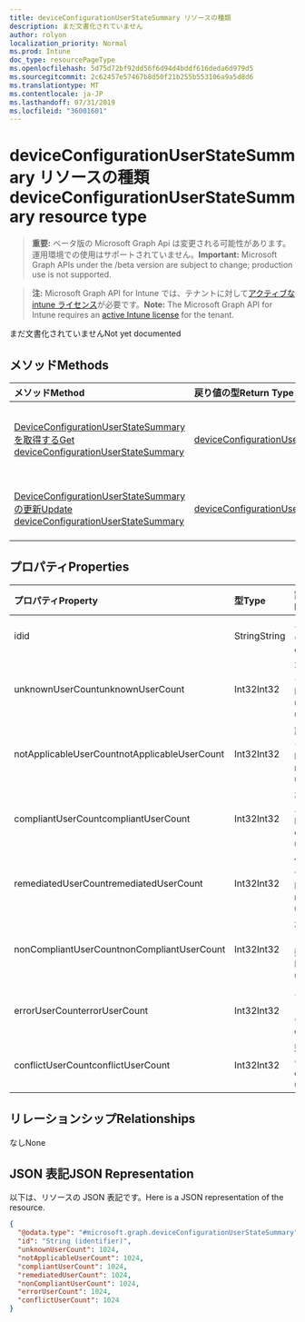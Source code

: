 ```yaml
---
title: deviceConfigurationUserStateSummary リソースの種類
description: まだ文書化されていません
author: rolyon
localization_priority: Normal
ms.prod: Intune
doc_type: resourcePageType
ms.openlocfilehash: 5d75d72bf92dd56f6d94d4bddf616deda6d979d5
ms.sourcegitcommit: 2c62457e57467b8d50f21b255b553106a9a5d8d6
ms.translationtype: MT
ms.contentlocale: ja-JP
ms.lasthandoff: 07/31/2019
ms.locfileid: "36001601"
---
```

# <a name="deviceconfigurationuserstatesummary-resource-type"></a><span data-ttu-id="383d7-103">deviceConfigurationUserStateSummary リソースの種類</span><span class="sxs-lookup"><span data-stu-id="383d7-103">deviceConfigurationUserStateSummary resource type</span></span>

> <span data-ttu-id="383d7-104">**重要:** ベータ版の Microsoft Graph Api は変更される可能性があります。運用環境での使用はサポートされていません。</span><span class="sxs-lookup"><span data-stu-id="383d7-104">**Important:** Microsoft Graph APIs under the /beta version are subject to change; production use is not supported.</span></span>

> <span data-ttu-id="383d7-105">**注:** Microsoft Graph API for Intune では、テナントに対して[アクティブな intune ライセンス](https://go.microsoft.com/fwlink/?linkid=839381)が必要です。</span><span class="sxs-lookup"><span data-stu-id="383d7-105">**Note:** The Microsoft Graph API for Intune requires an [active Intune license](https://go.microsoft.com/fwlink/?linkid=839381) for the tenant.</span></span>

<span data-ttu-id="383d7-106">まだ文書化されていません</span><span class="sxs-lookup"><span data-stu-id="383d7-106">Not yet documented</span></span>

## <a name="methods"></a><span data-ttu-id="383d7-107">メソッド</span><span class="sxs-lookup"><span data-stu-id="383d7-107">Methods</span></span>
|<span data-ttu-id="383d7-108">メソッド</span><span class="sxs-lookup"><span data-stu-id="383d7-108">Method</span></span>|<span data-ttu-id="383d7-109">戻り値の型</span><span class="sxs-lookup"><span data-stu-id="383d7-109">Return Type</span></span>|<span data-ttu-id="383d7-110">説明</span><span class="sxs-lookup"><span data-stu-id="383d7-110">Description</span></span>|
|:---|:---|:---|
|[<span data-ttu-id="383d7-111">DeviceConfigurationUserStateSummary を取得する</span><span class="sxs-lookup"><span data-stu-id="383d7-111">Get deviceConfigurationUserStateSummary</span></span>](../api/intune-deviceconfig-deviceconfigurationuserstatesummary-get.md)|[<span data-ttu-id="383d7-112">deviceConfigurationUserStateSummary</span><span class="sxs-lookup"><span data-stu-id="383d7-112">deviceConfigurationUserStateSummary</span></span>](../resources/intune-deviceconfig-deviceconfigurationuserstatesummary.md)|<span data-ttu-id="383d7-113">[DeviceConfigurationUserStateSummary](../resources/intune-deviceconfig-deviceconfigurationuserstatesummary.md)オブジェクトのプロパティとリレーションシップを読み取ります。</span><span class="sxs-lookup"><span data-stu-id="383d7-113">Read properties and relationships of the [deviceConfigurationUserStateSummary](../resources/intune-deviceconfig-deviceconfigurationuserstatesummary.md) object.</span></span>|
|[<span data-ttu-id="383d7-114">DeviceConfigurationUserStateSummary の更新</span><span class="sxs-lookup"><span data-stu-id="383d7-114">Update deviceConfigurationUserStateSummary</span></span>](../api/intune-deviceconfig-deviceconfigurationuserstatesummary-update.md)|[<span data-ttu-id="383d7-115">deviceConfigurationUserStateSummary</span><span class="sxs-lookup"><span data-stu-id="383d7-115">deviceConfigurationUserStateSummary</span></span>](../resources/intune-deviceconfig-deviceconfigurationuserstatesummary.md)|<span data-ttu-id="383d7-116">[DeviceConfigurationUserStateSummary](../resources/intune-deviceconfig-deviceconfigurationuserstatesummary.md)オブジェクトのプロパティを更新します。</span><span class="sxs-lookup"><span data-stu-id="383d7-116">Update the properties of a [deviceConfigurationUserStateSummary](../resources/intune-deviceconfig-deviceconfigurationuserstatesummary.md) object.</span></span>|

## <a name="properties"></a><span data-ttu-id="383d7-117">プロパティ</span><span class="sxs-lookup"><span data-stu-id="383d7-117">Properties</span></span>
|<span data-ttu-id="383d7-118">プロパティ</span><span class="sxs-lookup"><span data-stu-id="383d7-118">Property</span></span>|<span data-ttu-id="383d7-119">型</span><span class="sxs-lookup"><span data-stu-id="383d7-119">Type</span></span>|<span data-ttu-id="383d7-120">説明</span><span class="sxs-lookup"><span data-stu-id="383d7-120">Description</span></span>|
|:---|:---|:---|
|<span data-ttu-id="383d7-121">id</span><span class="sxs-lookup"><span data-stu-id="383d7-121">id</span></span>|<span data-ttu-id="383d7-122">String</span><span class="sxs-lookup"><span data-stu-id="383d7-122">String</span></span>|<span data-ttu-id="383d7-123">エンティティのキー。</span><span class="sxs-lookup"><span data-stu-id="383d7-123">Key of the entity.</span></span>|
|<span data-ttu-id="383d7-124">unknownUserCount</span><span class="sxs-lookup"><span data-stu-id="383d7-124">unknownUserCount</span></span>|<span data-ttu-id="383d7-125">Int32</span><span class="sxs-lookup"><span data-stu-id="383d7-125">Int32</span></span>|<span data-ttu-id="383d7-126">不明なユーザーの数</span><span class="sxs-lookup"><span data-stu-id="383d7-126">Number of unknown users</span></span>|
|<span data-ttu-id="383d7-127">notApplicableUserCount</span><span class="sxs-lookup"><span data-stu-id="383d7-127">notApplicableUserCount</span></span>|<span data-ttu-id="383d7-128">Int32</span><span class="sxs-lookup"><span data-stu-id="383d7-128">Int32</span></span>|<span data-ttu-id="383d7-129">該当しないユーザーの数</span><span class="sxs-lookup"><span data-stu-id="383d7-129">Number of not applicable users</span></span>|
|<span data-ttu-id="383d7-130">compliantUserCount</span><span class="sxs-lookup"><span data-stu-id="383d7-130">compliantUserCount</span></span>|<span data-ttu-id="383d7-131">Int32</span><span class="sxs-lookup"><span data-stu-id="383d7-131">Int32</span></span>|<span data-ttu-id="383d7-132">準拠しているユーザーの数</span><span class="sxs-lookup"><span data-stu-id="383d7-132">Number of compliant users</span></span>|
|<span data-ttu-id="383d7-133">remediatedUserCount</span><span class="sxs-lookup"><span data-stu-id="383d7-133">remediatedUserCount</span></span>|<span data-ttu-id="383d7-134">Int32</span><span class="sxs-lookup"><span data-stu-id="383d7-134">Int32</span></span>|<span data-ttu-id="383d7-135">修復したユーザーの数</span><span class="sxs-lookup"><span data-stu-id="383d7-135">Number of remediated users</span></span>|
|<span data-ttu-id="383d7-136">nonCompliantUserCount</span><span class="sxs-lookup"><span data-stu-id="383d7-136">nonCompliantUserCount</span></span>|<span data-ttu-id="383d7-137">Int32</span><span class="sxs-lookup"><span data-stu-id="383d7-137">Int32</span></span>|<span data-ttu-id="383d7-138">準拠していないユーザーの数</span><span class="sxs-lookup"><span data-stu-id="383d7-138">Number of NonCompliant users</span></span>|
|<span data-ttu-id="383d7-139">errorUserCount</span><span class="sxs-lookup"><span data-stu-id="383d7-139">errorUserCount</span></span>|<span data-ttu-id="383d7-140">Int32</span><span class="sxs-lookup"><span data-stu-id="383d7-140">Int32</span></span>|<span data-ttu-id="383d7-141">エラーが発生したユーザーの数</span><span class="sxs-lookup"><span data-stu-id="383d7-141">Number of error users</span></span>|
|<span data-ttu-id="383d7-142">conflictUserCount</span><span class="sxs-lookup"><span data-stu-id="383d7-142">conflictUserCount</span></span>|<span data-ttu-id="383d7-143">Int32</span><span class="sxs-lookup"><span data-stu-id="383d7-143">Int32</span></span>|<span data-ttu-id="383d7-144">競合ユーザーの数</span><span class="sxs-lookup"><span data-stu-id="383d7-144">Number of conflict users</span></span>|

## <a name="relationships"></a><span data-ttu-id="383d7-145">リレーションシップ</span><span class="sxs-lookup"><span data-stu-id="383d7-145">Relationships</span></span>
<span data-ttu-id="383d7-146">なし</span><span class="sxs-lookup"><span data-stu-id="383d7-146">None</span></span>

## <a name="json-representation"></a><span data-ttu-id="383d7-147">JSON 表記</span><span class="sxs-lookup"><span data-stu-id="383d7-147">JSON Representation</span></span>
<span data-ttu-id="383d7-148">以下は、リソースの JSON 表記です。</span><span class="sxs-lookup"><span data-stu-id="383d7-148">Here is a JSON representation of the resource.</span></span>
<!-- {
  "blockType": "resource",
  "keyProperty": "id",
  "@odata.type": "microsoft.graph.deviceConfigurationUserStateSummary"
}
-->
``` json
{
  "@odata.type": "#microsoft.graph.deviceConfigurationUserStateSummary",
  "id": "String (identifier)",
  "unknownUserCount": 1024,
  "notApplicableUserCount": 1024,
  "compliantUserCount": 1024,
  "remediatedUserCount": 1024,
  "nonCompliantUserCount": 1024,
  "errorUserCount": 1024,
  "conflictUserCount": 1024
}
```





